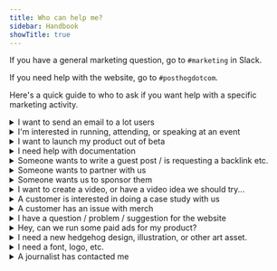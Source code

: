 ```yaml
---
title: Who can help me?
sidebar: Handbook
showTitle: true
---
```


If you have a general marketing question, go to `#marketing` in Slack.

If you need help with the website, go to `#posthogdotcom`.

Here's a quick guide to who to ask if you want help with a specific marketing activity.

<details>
<summary>I want to send an email to a lot users</summary>

We run email campaigns through Customer.io. Speak to <TeamMember name="Joe Martin" /> to get started. See: [Email comms](/handbook/brand/email-comms)
</details>

<details>
<summary>I'm interested in running, attending, or speaking at an event</summary>

<TeamMember name="Daniel Zaltsman" /> is our resident party planner. Read the [events strategy handbook](https://posthog.com/handbook/brand/events) for more. 
</details>

<details>
<summary>I want to launch my product out of beta</summary>

Speak to <TeamMember name="Joe Martin" /> and read [Product launches](/handbook/brand/product-announcements).
</details>

<details>
<summary>I need help with documentation</summary>

<TeamMember name="Vincent Ge" /> and <TeamMember name="Edwin Lim" /> on the content team are your main contacts here, but please read the [docs ownership handbook](/handbook/content/docs-ownership) to understand how best to work with them.  
</details>

<details>
<summary>Someone wants to write a guest post / is requesting a backlink etc.</summary>

Unless it's someone huge and important with a real audience, "Mark as spam" and "Move to bin". 
</details>

<details>
<summary>Someone wants to partner with us</summary>

We do not currently operate any form of partnership program to help users implement, extend, or adapt PostHog to their needs.

If someone contacts you about partnering with PostHog, refer them to <TeamMember name="Joe Martin" />. He'll give them the bad news / explore any opportunities.

If another company is interested in building an integration with PostHog, speak to the [Growth Team](/teams/growth).
</details>

<details>
<summary>Someone wants us to sponsor them</summary>

If it's an influencer or podcast, refer them to <TeamMember name="Ian Vanagas" />.

We're not currently running newsletter sponsorships, but contact <TeamMember name="Lior Neu-ner" /> if you think it's sufficiently interesting.

If it's an event, speak to <TeamMember name="Daniel Zaltsman" />, though the answer will probably be no.
</details>


<details>
<summary>I want to create a video, or have a video idea we should try...</summary>

To start with, post ideas in the `#content-and-video-ideas` Slack channel. <TeamMember name="Alex van Leeuwen" /> and <TeamMember name="Jordo Dibb" /> on the content team are your main points of contact here.

Please also read [How we do video at PostHog](/handbook/growth/marketing/video). We're still figuring things out, though, so very interested in suggestions.

If your idea is for PostHog Stories (HogTok), hit up <TeamMember name="Edwin Lim" /> as well.
</details>

<details>
<summary>A customer is interested in doing a case study with us</summary>

<TeamMember name="Joe Martin" /> is your guy.
</details>


<details>
<summary>A customer has an issue with merch</summary>

Please share in the #merch channel: 

- <TeamMember name="Kendall Hall" /> owns fulfillment issues. 
- <TeamMember name="Lottie Coxon" /> owns merch design and creation.
- <TeamMember name="Cory Watilo" /> and <TeamMember name="Eli Kinsey" /> own the storefront.
</details>

<details>
<summary>I have a question / problem / suggestion for the website</summary>

The website is owned by <TeamMember name="Cory Watilo" /> and <TeamMember name="Eli Kinsey" />. Generally, the best place to ask is the `#posthogdotcom` Slack channel.
</details>

<details>
<summary>Hey, can we run some paid ads for my product?</summary>

We probably are already, but if you have something specific in mind, speak to <TeamMember name="Brian Young" />, who is a Growth Marketing Manager embedded in the sales team.
</details>

<details>
<summary>I need a new hedgehog design, illustration, or other art asset.</summary>

<TeamMember name="Lottie Coxon" /> or <TeamMember name="Daniel Hawkins" /> can help, but please read [Art and branding requests](/handbook/brand/art-requests) first.
</details>

<details>
<summary>I need a font, logo, etc.</summary>

See [Logos, brand, hedgehogs](/handbook/company/brand-assets)
</details>

<details>
<summary>A journalist has contacted me</summary>

Direct them press@posthog.com, where one of Joe, James, Charles, or Tim can respond. See: [Press & PR](/handbook/brand/press)
</details>